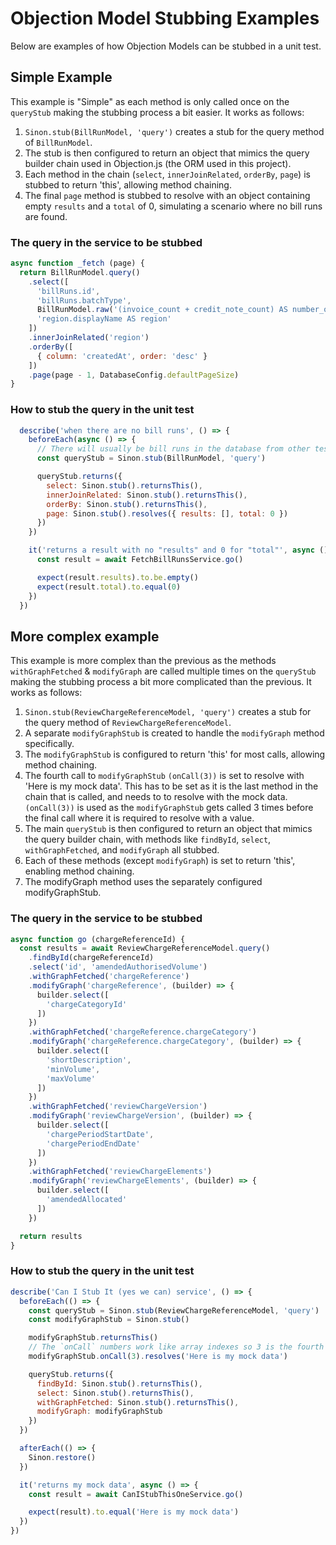 # Objection Model Stubbing Examples

Below are examples of how Objection Models can be stubbed in a unit test.

## Simple Example

This example is "Simple" as each method is only called once on the `queryStub` making the stubbing process a bit easier. It works as follows:

1. `Sinon.stub(BillRunModel, 'query')` creates a stub for the query method of `BillRunModel`.
1. The stub is then configured to return an object that mimics the query builder chain used in Objection.js (the ORM used in this project).
1. Each method in the chain (`select`, `innerJoinRelated`, `orderBy`, `page`) is stubbed to return 'this', allowing method chaining.
1. The final `page` method is stubbed to resolve with an object containing empty `results` and a `total` of 0, simulating a scenario where no bill runs are found.

### The query in the service to be stubbed

```javascript
async function _fetch (page) {
  return BillRunModel.query()
    .select([
      'billRuns.id',
      'billRuns.batchType',
      BillRunModel.raw('(invoice_count + credit_note_count) AS number_of_bills'),
      'region.displayName AS region'
    ])
    .innerJoinRelated('region')
    .orderBy([
      { column: 'createdAt', order: 'desc' }
    ])
    .page(page - 1, DatabaseConfig.defaultPageSize)
}
```

### How to stub the query in the unit test

```javascript
  describe('when there are no bill runs', () => {
    beforeEach(async () => {
      // There will usually be bill runs in the database from other tests so we stub the query to simulate no bill runs
      const queryStub = Sinon.stub(BillRunModel, 'query')

      queryStub.returns({
        select: Sinon.stub().returnsThis(),
        innerJoinRelated: Sinon.stub().returnsThis(),
        orderBy: Sinon.stub().returnsThis(),
        page: Sinon.stub().resolves({ results: [], total: 0 })
      })
    })

    it('returns a result with no "results" and 0 for "total"', async () => {
      const result = await FetchBillRunsService.go()

      expect(result.results).to.be.empty()
      expect(result.total).to.equal(0)
    })
  })
```

## More complex example

This example is more complex than the previous as the methods `withGraphFetched` & `modifyGraph` are called multiple times on the `queryStub` making the stubbing process a bit more complicated than the previous. It works as follows:

1. `Sinon.stub(ReviewChargeReferenceModel, 'query')` creates a stub for the query method of `ReviewChargeReferenceModel`.
1. A separate `modifyGraphStub` is created to handle the `modifyGraph` method specifically.
1. The `modifyGraphStub` is configured to return 'this' for most calls, allowing method chaining.
1. The fourth call to `modifyGraphStub` `(onCall(3))` is set to resolve with 'Here is my mock data'. This has to be set as it is the last method in the chain that is called, and needs to to resolve with the mock data. `(onCall(3))` is used as the `modifyGraphStub` gets called 3 times before the final call where it is required to resolve with a value.
1. The main `queryStub` is then configured to return an object that mimics the query builder chain, with methods like `findById`, `select`, `withGraphFetched`, and `modifyGraph` all stubbed.
1. Each of these methods (except `modifyGraph`) is set to return 'this', enabling method chaining.
1. The modifyGraph method uses the separately configured modifyGraphStub.

### The query in the service to be stubbed

```javascript
async function go (chargeReferenceId) {
  const results = await ReviewChargeReferenceModel.query()
    .findById(chargeReferenceId)
    .select('id', 'amendedAuthorisedVolume')
    .withGraphFetched('chargeReference')
    .modifyGraph('chargeReference', (builder) => {
      builder.select([
        'chargeCategoryId'
      ])
    })
    .withGraphFetched('chargeReference.chargeCategory')
    .modifyGraph('chargeReference.chargeCategory', (builder) => {
      builder.select([
        'shortDescription',
        'minVolume',
        'maxVolume'
      ])
    })
    .withGraphFetched('reviewChargeVersion')
    .modifyGraph('reviewChargeVersion', (builder) => {
      builder.select([
        'chargePeriodStartDate',
        'chargePeriodEndDate'
      ])
    })
    .withGraphFetched('reviewChargeElements')
    .modifyGraph('reviewChargeElements', (builder) => {
      builder.select([
        'amendedAllocated'
      ])
    })

  return results
}
```

### How to stub the query in the unit test

```javascript
describe('Can I Stub It (yes we can) service', () => {
  beforeEach(() => {
    const queryStub = Sinon.stub(ReviewChargeReferenceModel, 'query')
    const modifyGraphStub = Sinon.stub()

    modifyGraphStub.returnsThis()
    // The `onCall` numbers work like array indexes so 3 is the fourth call
    modifyGraphStub.onCall(3).resolves('Here is my mock data')

    queryStub.returns({
      findById: Sinon.stub().returnsThis(),
      select: Sinon.stub().returnsThis(),
      withGraphFetched: Sinon.stub().returnsThis(),
      modifyGraph: modifyGraphStub
    })
  })

  afterEach(() => {
    Sinon.restore()
  })

  it('returns my mock data', async () => {
    const result = await CanIStubThisOneService.go()

    expect(result).to.equal('Here is my mock data')
  })
})
```
